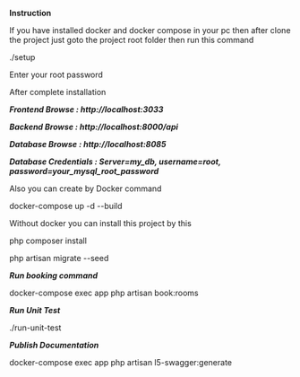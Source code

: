 
**Instruction**

If you have installed docker and docker compose  in your pc
then after clone the project just goto the project root folder then run this command

./setup

Enter your root password 

After complete installation


***Frontend Browse :  http://localhost:3033***

***Backend Browse :  http://localhost:8000/api***

***Database Browse :  http://localhost:8085***

***Database Credentials :  Server=my_db,  username=root,  password=your_mysql_root_password*** 




Also you can create by Docker command
 
 docker-compose up -d --build

Without docker you can install this project by this 
 
php composer install

php artisan migrate --seed


***Run booking command***

docker-compose exec app php artisan book:rooms

***Run Unit Test***

./run-unit-test

***Publish Documentation***

docker-compose exec app php artisan l5-swagger:generate
